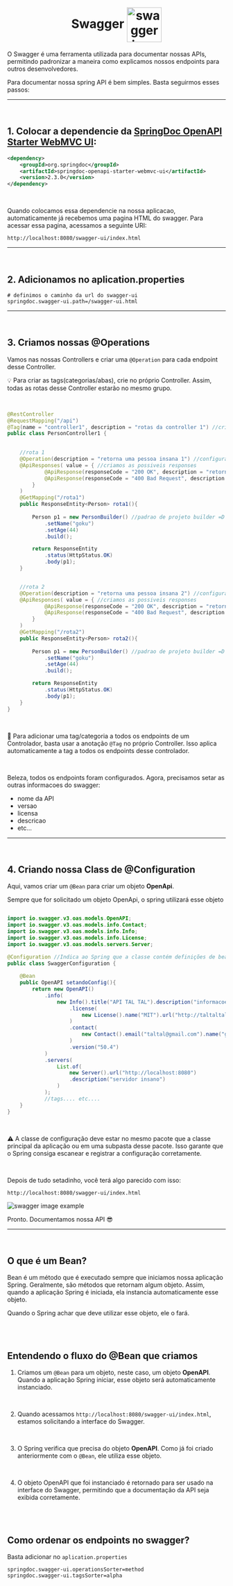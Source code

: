 <h1 align="center">
    <span>Swagger</span>
    <img src="https://help.apiary.io/images/swagger-logo.png" alt="swagger icon" align="center" width="80px">
</h1>

O Swagger é uma ferramenta utilizada para documentar nossas APIs, permitindo padronizar a maneira como explicamos nossos endpoints para outros desenvolvedores.

Para documentar nossa spring API é bem simples. Basta seguirmos esses passos:

<hr>
<br>

## 1. Colocar a dependencie da [SpringDoc OpenAPI Starter WebMVC UI](https://mvnrepository.com/artifact/org.springdoc/springdoc-openapi-starter-webmvc-ui):


```xml
<dependency>
    <groupId>org.springdoc</groupId>
    <artifactId>springdoc-openapi-starter-webmvc-ui</artifactId>
    <version>2.3.0</version>
</dependency>
```
    
<br>

Quando colocamos essa dependencie na nossa aplicacao, automaticamente já recebemos uma pagina HTML do swagger. Para acessar essa pagina, acessamos a seguinte URI:

`http://localhost:8080/swagger-ui/index.html`

<hr>
<br>

## 2. Adicionamos no aplication.properties

```properties
# definimos o caminho da url do swagger-ui
springdoc.swagger-ui.path=/swagger-ui.html
```

<hr>
<br>

## 3. Criamos nossas @Operations

Vamos nas nossas Controllers e criar uma `@Operation` para cada endpoint desse Controller.

💡 Para criar as tags(categorias/abas), crie no próprio Controller. Assim, todas as rotas desse Controller estarão no mesmo grupo.

<br>

```java
@RestController
@RequestMapping("/api")
@Tag(name = "controller1", description = "rotas da controller 1") //criamos uma categoria/aba para as rotas dessa Controller. Todas as rotas estarão no mesmo "grupo" lá no swagger
public class PersonController1 {
    

    //rota 1
    @Operation(description = "retorna uma pessoa insana 1") //configuramos esse endpoint lá no swagger
    @ApiResponses( value = { //criamos as possiveis responses
            @ApiResponse(responseCode = "200 OK", description = "retorna uma pessoa insana com sucesso"),
            @ApiResponse(responseCode = "400 Bad Request", description = "fez algo errado")
        }
    )
    @GetMapping("/rota1")
    public ResponseEntity<Person> rota1(){
        
        Person p1 = new PersonBuilder() //padrao de projeto builder =D
            .setName("goku")
            .setAge(44)
            .build(); 

        return ResponseEntity
            .status(HttpStatus.OK)
            .body(p1);
    }


    //rota 2
    @Operation(description = "retorna uma pessoa insana 2") //configuramos esse endpoint lá no swagger
    @ApiResponses( value = { //criamos as possiveis responses
            @ApiResponse(responseCode = "200 OK", description = "retorna uma pessoa insana com sucesso"),
            @ApiResponse(responseCode = "400 Bad Request", description = "fez algo errado")
        }
    )
    @GetMapping("/rota2")
    public ResponseEntity<Person> rota2(){
        
        Person p1 = new PersonBuilder() //padrao de projeto builder =D
            .setName("goku")
            .setAge(44)
            .build(); 

        return ResponseEntity
            .status(HttpStatus.OK)
            .body(p1);
    }
}
```

<br>

📖 Para adicionar uma tag/categoria a todos os endpoints de um Controlador, basta usar a anotação `@Tag` no próprio Controller. Isso aplica automaticamente a tag a todos os endpoints desse controlador.

<br>

Beleza, todos os endpoints foram configurados. Agora, precisamos setar as outras informacoes do swagger:

- nome da API
- versao
- licensa
- descricao
- etc...

<hr>
<br>

## 4. Criando nossa Class de @Configuration

Aqui, vamos criar um `@Bean` para criar um objeto **OpenApi**.

Sempre que for solicitado um objeto OpenApi, o spring utilizará esse objeto

```java

import io.swagger.v3.oas.models.OpenAPI;
import io.swagger.v3.oas.models.info.Contact;
import io.swagger.v3.oas.models.info.Info;
import io.swagger.v3.oas.models.info.License;
import io.swagger.v3.oas.models.servers.Server;

@Configuration //Indica ao Spring que a classe contém definições de beans.
public class SwaggerConfiguration {
    
    @Bean
    public OpenAPI setandoConfig(){
        return new OpenAPI()
            .info(
                new Info().title("API TAL TAL").description("informacoes tal tal tal")
                    .license(
                        new License().name("MIT").url("http://taltaltal.com.br")
                    )
                    .contact(
                        new Contact().email("taltal@gmail.com").name("gabriel")
                    )
                    .version("50.4")
            )
            .servers(
                List.of(
                    new Server().url("http://localhost:8080")
                    .description("servidor insano")
                )
            );
            //tags.... etc....
    }
}
```

<br>

⚠️ A classe de configuração deve estar no mesmo pacote que a classe principal da aplicação ou em uma subpasta desse pacote. Isso garante que o Spring consiga escanear e registrar a configuração corretamente.

<br>

Depois de tudo setadinho, você terá algo parecido com isso:

`http://localhost:8080/swagger-ui/index.html`

![swagger image example](./imgs/swagger_image_example.png)

Pronto. Documentamos nossa API 😎

<hr>
<br>

## O que é um Bean?

Bean é um método que é executado sempre que iniciamos nossa aplicação Spring. Geralmente, são métodos que retornam algum objeto. Assim, quando a aplicação Spring é iniciada, ela instancia automaticamente esse objeto.

Quando o Spring achar que deve utilizar esse objeto, ele o fará.

<br>
<br>

## Entendendo o fluxo do @Bean que criamos

1. Criamos um `@Bean` para um objeto, neste caso, um objeto **OpenAPI**. Quando a aplicação Spring iniciar, esse objeto será automaticamente instanciado.

<br>

2. Quando acessamos `http://localhost:8080/swagger-ui/index.html`, estamos solicitando a interface do Swagger.

<br>

3. O Spring verifica que precisa do objeto **OpenAPI**. Como já foi criado anteriormente com o `@Bean`, ele utiliza esse objeto.

<br>

4. O objeto OpenAPI que foi instanciado é retornado para ser usado na interface do Swagger, permitindo que a documentação da API seja exibida corretamente.

<br>
<br>

## Como ordenar os endpoints no swagger?

Basta adicionar no `aplication.properties`

```properties
springdoc.swagger-ui.operationsSorter=method
springdoc.swagger-ui.tagsSorter=alpha
```